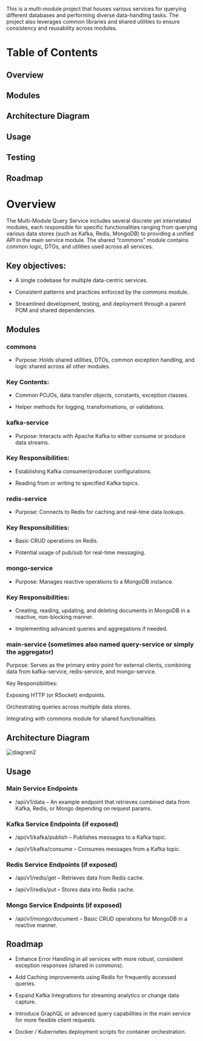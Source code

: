 This is a multi-module project that houses various services for querying different databases and performing diverse data-handling tasks. The project also leverages common libraries and shared utilities to ensure consistency and reusability across modules.

# Table of Contents
## Overview

## Modules

## Architecture Diagram

## Usage

## Testing

## Roadmap

# Overview

The Multi-Module Query Service includes several discrete yet interrelated modules, each responsible for specific functionalities ranging from querying various data stores (such as Kafka, Redis, MongoDB) to providing a unified API in the main service module. The shared “commons” module contains common logic, DTOs, and utilities used across all services.

## Key objectives:

- A single codebase for multiple data-centric services.

- Consistent patterns and practices enforced by the commons module.

- Streamlined development, testing, and deployment through a parent POM and shared dependencies.

## Modules

### commons

- Purpose: Holds shared utilities, DTOs, common exception handling, and logic shared across all other modules.

### Key Contents:

- Common POJOs, data transfer objects, constants, exception classes.

- Helper methods for logging, transformations, or validations.

### kafka-service

- Purpose: Interacts with Apache Kafka to either consume or produce data streams.

### Key Responsibilities:

- Establishing Kafka consumer/producer configurations.

- Reading from or writing to specified Kafka topics.

### redis-service

- Purpose: Connects to Redis for caching and real-time data lookups.

### Key Responsibilities:

- Basic CRUD operations on Redis.

- Potential usage of pub/sub for real-time messaging.

### mongo-service

- Purpose: Manages reactive operations to a MongoDB instance.

### Key Responsibilities:

- Creating, reading, updating, and deleting documents in MongoDB in a reactive, non-blocking manner.

- Implementing advanced queries and aggregations if needed.

### main-service (sometimes also named query-service or simply the aggregator)

Purpose: Serves as the primary entry point for external clients, combining data from kafka-service, redis-service, and mongo-service.

Key Responsibilities:

Exposing HTTP (or RSocket) endpoints.

Orchestrating queries across multiple data stores.

Integrating with commons module for shared functionalities.

## Architecture Diagram

![diagram2](https://github.com/user-attachments/assets/5f78d440-e08c-4b7b-ba7e-cb252a77ea3c)

## Usage

### Main Service Endpoints

- /api/v1/data – An example endpoint that retrieves combined data from Kafka, Redis, or Mongo depending on request params.

### Kafka Service Endpoints (if exposed)

- /api/v1/kafka/publish – Publishes messages to a Kafka topic.

- /api/v1/kafka/consume – Consumes messages from a Kafka topic.

### Redis Service Endpoints (if exposed)

- /api/v1/redis/get – Retrieves data from Redis cache.

- /api/v1/redis/put – Stores data into Redis cache.

### Mongo Service Endpoints (if exposed)

- /api/v1/mongo/document – Basic CRUD operations for MongoDB in a reactive manner.

## Roadmap
- Enhance Error Handling in all services with more robust, consistent exception responses (shared in commons).

- Add Caching improvements using Redis for frequently accessed queries.

- Expand Kafka Integrations for streaming analytics or change data capture.

- Introduce GraphQL or advanced query capabilities in the main service for more flexible client requests.

- Docker / Kubernetes deployment scripts for container orchestration.
